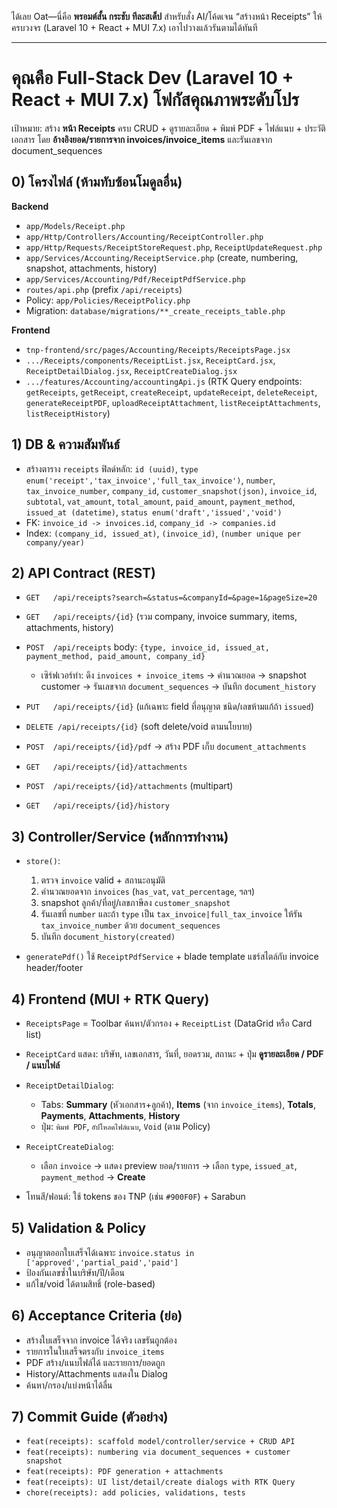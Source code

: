 ได้เลย Oat—นี่คือ **พรอมต์สั้น กระชับ ทีละสเต็ป** สำหรับสั่ง AI/โค้ดเจน “สร้างหน้า Receipts” ให้ครบวงจร (Laravel 10 + React + MUI 7.x) เอาไปวางแล้วรันตามได้ทันที

---

# คุณคือ Full-Stack Dev (Laravel 10 + React + MUI 7.x) โฟกัสคุณภาพระดับโปร

เป้าหมาย: สร้าง **หน้า Receipts** ครบ CRUD + ดูรายละเอียด + พิมพ์ PDF + ไฟล์แนบ + ประวัติเอกสาร โดย **อ้างอิงยอด/รายการจาก invoices/invoice\_items** และรันเลขจาก document\_sequences

## 0) โครงไฟล์ (ห้ามทับซ้อนโมดูลอื่น)

**Backend**

* `app/Models/Receipt.php`
* `app/Http/Controllers/Accounting/ReceiptController.php`
* `app/Http/Requests/ReceiptStoreRequest.php`, `ReceiptUpdateRequest.php`
* `app/Services/Accounting/ReceiptService.php` (create, numbering, snapshot, attachments, history)
* `app/Services/Accounting/Pdf/ReceiptPdfService.php`
* `routes/api.php` (prefix `/api/receipts`)
* Policy: `app/Policies/ReceiptPolicy.php`
* Migration: `database/migrations/**_create_receipts_table.php`

**Frontend**

* `tnp-frontend/src/pages/Accounting/Receipts/ReceiptsPage.jsx`
* `.../Receipts/components/ReceiptList.jsx`, `ReceiptCard.jsx`, `ReceiptDetailDialog.jsx`, `ReceiptCreateDialog.jsx`
* `.../features/Accounting/accountingApi.js` (RTK Query endpoints: `getReceipts`, `getReceipt`, `createReceipt`, `updateReceipt`, `deleteReceipt`, `generateReceiptPDF`, `uploadReceiptAttachment`, `listReceiptAttachments`, `listReceiptHistory`)

## 1) DB & ความสัมพันธ์

* สร้างตาราง `receipts` ฟิลด์หลัก:
  `id (uuid)`, `type enum('receipt','tax_invoice','full_tax_invoice')`,
  `number`, `tax_invoice_number`, `company_id`, `customer_snapshot(json)`,
  `invoice_id`, `subtotal`, `vat_amount`, `total_amount`, `paid_amount`,
  `payment_method`, `issued_at (datetime)`, `status enum('draft','issued','void')`
* FK: `invoice_id -> invoices.id`, `company_id -> companies.id`
* Index: `(company_id, issued_at)`, `(invoice_id)`, `(number unique per company/year)`

## 2) API Contract (REST)

* `GET   /api/receipts?search=&status=&companyId=&page=1&pageSize=20`
* `GET   /api/receipts/{id}` (รวม company, invoice summary, items, attachments, history)
* `POST  /api/receipts`  body: `{type, invoice_id, issued_at, payment_method, paid_amount, company_id}`

  * เซิร์ฟเวอร์ทำ: ดึง `invoices + invoice_items` → คำนวณยอด → snapshot customer → รันเลขจาก `document_sequences` → บันทึก `document_history`
* `PUT   /api/receipts/{id}` (แก้เฉพาะ field ที่อนุญาต ชนิด/เลขห้ามแก้ถ้า `issued`)
* `DELETE /api/receipts/{id}` (soft delete/void ตามนโยบาย)
* `POST  /api/receipts/{id}/pdf` → สร้าง PDF เก็บ `document_attachments`
* `GET   /api/receipts/{id}/attachments`
* `POST  /api/receipts/{id}/attachments` (multipart)
* `GET   /api/receipts/{id}/history`

## 3) Controller/Service (หลักการทำงาน)

* `store()`:

  1. ตรวจ `invoice` valid + สถานะอนุมัติ
  2. คำนวณยอดจาก `invoices` (`has_vat`, `vat_percentage`, ฯลฯ)
  3. snapshot ลูกค้า/ที่อยู่/เลขภาษีลง `customer_snapshot`
  4. รันเลขที่ `number` และถ้า `type` เป็น `tax_invoice|full_tax_invoice` ให้รัน `tax_invoice_number` ด้วย `document_sequences`
  5. บันทึก `document_history(created)`
* `generatePdf()` ใช้ `ReceiptPdfService` + blade template แชร์สไตล์กับ invoice header/footer

## 4) Frontend (MUI + RTK Query)

* `ReceiptsPage` = Toolbar ค้นหา/ตัวกรอง + `ReceiptList` (DataGrid หรือ Card list)
* `ReceiptCard` แสดง: บริษัท, เลขเอกสาร, วันที่, ยอดรวม, สถานะ + ปุ่ม **ดูรายละเอียด / PDF / แนบไฟล์**
* `ReceiptDetailDialog`:

  * Tabs: **Summary** (หัวเอกสาร+ลูกค้า), **Items** (จาก `invoice_items`), **Totals**, **Payments**, **Attachments**, **History**
  * ปุ่ม: `พิมพ์ PDF`, `อัปโหลดไฟล์แนบ`, `Void` (ตาม Policy)
* `ReceiptCreateDialog`:

  * เลือก `invoice` → แสดง preview ยอด/รายการ → เลือก `type`, `issued_at`, `payment_method` → **Create**
* โทนสี/ฟอนต์: ใช้ tokens ของ TNP (เช่น `#900F0F`) + Sarabun

## 5) Validation & Policy

* อนุญาตออกใบเสร็จได้เฉพาะ `invoice.status in ['approved','partial_paid','paid']`
* ป้องกันเลขซ้ำในบริษัท/ปี/เดือน
* แก้ไข/void ได้ตามสิทธิ์ (role-based)

## 6) Acceptance Criteria (ย่อ)

* สร้างใบเสร็จจาก invoice ได้จริง เลขรันถูกต้อง
* รายการในใบเสร็จตรงกับ `invoice_items`
* PDF สร้าง/แนบไฟล์ได้ และรายการ/ยอดถูก
* History/Attachments แสดงใน Dialog
* ค้นหา/กรอง/แบ่งหน้าได้ลื่น

## 7) Commit Guide (ตัวอย่าง)

* `feat(receipts): scaffold model/controller/service + CRUD API`
* `feat(receipts): numbering via document_sequences + customer snapshot`
* `feat(receipts): PDF generation + attachments`
* `feat(receipts): UI list/detail/create dialogs with RTK Query`
* `chore(receipts): add policies, validations, tests`

